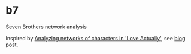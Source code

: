 # b7
Seven Brothers network analysis

Inspired by [Analyzing networks of characters in 'Love Actually'](http://varianceexplained.org/r/love-actually-network/), see [blog post](http://tuijasonkkila.fi/blog/2016/01/seven-brothers/).
